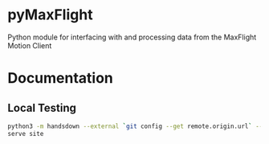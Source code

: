 # pyMaxFlight
Python module for interfacing with and processing data from the MaxFlight Motion Client

# Documentation

## Local Testing

```bash
python3 -m handsdown --external `git config --get remote.origin.url` --theme=material && python3 -m mkdocs build
serve site
```